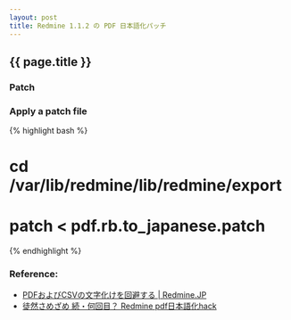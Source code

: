 ```yaml
---
layout: post
title: Redmine 1.1.2 の PDF 日本語化パッチ
---
```


{{ page.title }}
--------------------------------------------------------------------------------

### Patch

<script src="http://gist.github.com/882743.js?file=pdf.rb.to_japanese.patch"></script>


### Apply a patch file

{% highlight bash %}
# cd /var/lib/redmine/lib/redmine/export
# patch < pdf.rb.to_japanese.patch
{% endhighlight %}


### Reference:

- [PDFおよびCSVの文字化けを回避する | Redmine.JP](http://redmine.jp/faq/general/pdfcsv/ "PDFおよびCSVの文字化けを回避する | Redmine.JP")
- [徒然さめざめ 続・何回目？ Redmine pdf日本語化hack](http://fmkt.blog65.fc2.com/blog-entry-148.html "徒然さめざめ 続・何回目？ Redmine pdf日本語化hack")
